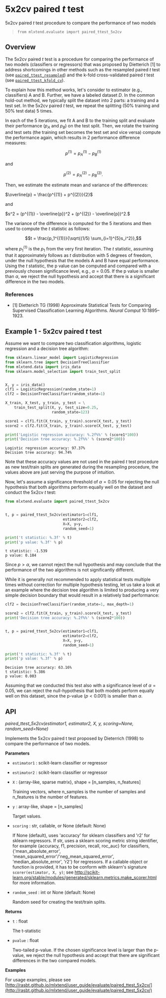 # 5x2cv paired *t* test

5x2cv paired *t* test procedure to compare the performance of two models

> `from mlxtend.evaluate import paired_ttest_5x2cv`    

## Overview

The 5x2cv paired *t* test is a procedure for comparing the performance of two models (classifiers or regressors)
that was proposed by Dietterich [1] to address shortcomings in other methods such as the resampled paired *t* test (see [`paired_ttest_resampled`](paired_ttest_resampled.md)) and the k-fold cross-validated paired *t* test (see [`paired_ttest_kfold_cv`](paired_ttest_kfold_cv.md)).

To explain how this method works, let's consider to estimator (e.g., classifiers) A and B. Further, we have a labeled dataset *D*. In the common hold-out method, we typically split the dataset into 2 parts: a training and a test set. In the 5x2cv paired *t* test, we repeat the splitting (50% training and 50% test data) 5 times. 

In each of the 5 iterations, we fit A and B to the training split and evaluate their performance ($p_A$ and $p_B$) on the test split. Then, we rotate the training and test sets (the training set becomes the test set and vice versa) compute the performance again, which results in 2 performance difference measures:

$$p^{(1)} = p^{(1)}_A - p^{(1)}_B$$

and

$$p^{(2)} = p^{(2)}_A - p^{(2)}_B.$$

Then, we estimate the estimate mean and variance of the differences:

$\overline{p} = \frac{p^{(1)} + p^{(2)}}{2}$

and

$s^2 = (p^{(1)} - \overline{p})^2 + (p^{(2)} - \overline{p})^2.$

The variance of the difference is computed for the 5 iterations and then used to compute the *t* statistic as follows:

$$t = \frac{p_1^{(1)}}{\sqrt{(1/5) \sum_{i=1}^{5}s_i^2}},$$

where $p_1^{(1)}$ is the $p_1$ from the very first iteration. The *t* statistic, assuming that it approximately follows as *t* distribution with 5 degrees of freedom, under the null hypothesis that the models A and B have equal performance. Using the *t* statistic, the p value can be computed and compared with a previously chosen significance level, e.g., $\alpha=0.05$. If the p value is smaller than $\alpha$, we reject the null hypothesis and accept that there is a significant difference in the two models.



### References

- [1] Dietterich TG (1998) Approximate Statistical Tests for Comparing Supervised Classification Learning Algorithms. *Neural Comput* 10:1895–1923.

## Example 1 - 5x2cv paired *t* test

Assume we want to compare two classification algorithms, logistic regression and a decision tree algorithm:


```python
from sklearn.linear_model import LogisticRegression
from sklearn.tree import DecisionTreeClassifier
from mlxtend.data import iris_data
from sklearn.model_selection import train_test_split


X, y = iris_data()
clf1 = LogisticRegression(random_state=1)
clf2 = DecisionTreeClassifier(random_state=1)

X_train, X_test, y_train, y_test = \
    train_test_split(X, y, test_size=0.25,
                     random_state=123)

score1 = clf1.fit(X_train, y_train).score(X_test, y_test)
score2 = clf2.fit(X_train, y_train).score(X_test, y_test)

print('Logistic regression accuracy: %.2f%%' % (score1*100))
print('Decision tree accuracy: %.2f%%' % (score2*100))
```

    Logistic regression accuracy: 97.37%
    Decision tree accuracy: 94.74%


Note that these accuracy values are not used in the paired *t* test procedure as new test/train splits are generated during the resampling procedure, the values above are just serving the purpose of intuition.

Now, let's assume a significance threshold of $\alpha=0.05$ for rejecting the null hypothesis that both algorithms perform equally well on the dataset and conduct the 5x2cv *t* test:


```python
from mlxtend.evaluate import paired_ttest_5x2cv


t, p = paired_ttest_5x2cv(estimator1=clf1,
                          estimator2=clf2,
                          X=X, y=y,
                          random_seed=1)

print('t statistic: %.3f' % t)
print('p value: %.3f' % p)
```

    t statistic: -1.539
    p value: 0.184


Since $p > \alpha$, we cannot reject the null hypothesis and may conclude that the performance of the two algorithms is not significantly different. 

While it is generally not recommended to apply statistical tests multiple times without correction for multiple hypothesis testing, let us take a look at an example where the decision tree algorithm is limited to producing a very simple decision boundary that would result in a relatively bad performance:


```python
clf2 = DecisionTreeClassifier(random_state=1, max_depth=1)

score2 = clf2.fit(X_train, y_train).score(X_test, y_test)
print('Decision tree accuracy: %.2f%%' % (score2*100))


t, p = paired_ttest_5x2cv(estimator1=clf1,
                          estimator2=clf2,
                          X=X, y=y,
                          random_seed=1)

print('t statistic: %.3f' % t)
print('p value: %.3f' % p)
```

    Decision tree accuracy: 63.16%
    t statistic: 5.386
    p value: 0.003


Assuming that we conducted this test also with a significance level of $\alpha=0.05$, we can reject the null-hypothesis that both models perform equally well on this dataset, since the p-value ($p < 0.001$) is smaller than $\alpha$.

## API


*paired_ttest_5x2cv(estimator1, estimator2, X, y, scoring=None, random_seed=None)*

Implements the 5x2cv paired t test proposed
by Dieterrich (1998)
to compare the performance of two models.

**Parameters**

- `estimator1` : scikit-learn classifier or regressor



- `estimator2` : scikit-learn classifier or regressor



- `X` : {array-like, sparse matrix}, shape = [n_samples, n_features]

    Training vectors, where n_samples is the number of samples and
    n_features is the number of features.


- `y` : array-like, shape = [n_samples]

    Target values.


- `scoring` : str, callable, or None (default: None)

    If None (default), uses 'accuracy' for sklearn classifiers
    and 'r2' for sklearn regressors.
    If str, uses a sklearn scoring metric string identifier, for example
    {accuracy, f1, precision, recall, roc_auc} for classifiers,
    {'mean_absolute_error', 'mean_squared_error'/'neg_mean_squared_error',
    'median_absolute_error', 'r2'} for regressors.
    If a callable object or function is provided, it has to be conform with
    sklearn's signature ``scorer(estimator, X, y)``; see
    http://scikit-learn.org/stable/modules/generated/sklearn.metrics.make_scorer.html
    for more information.


- `random_seed` : int or None (default: None)

    Random seed for creating the test/train splits.

**Returns**

- `t` : float

    The t-statistic


- `pvalue` : float

    Two-tailed p-value.
    If the chosen significance level is larger
    than the p-value, we reject the null hypothesis
    and accept that there are significant differences
    in the two compared models.

**Examples**

For usage examples, please see
    [http://rasbt.github.io/mlxtend/user_guide/evaluate/paired_ttest_5x2cv/](http://rasbt.github.io/mlxtend/user_guide/evaluate/paired_ttest_5x2cv/)


